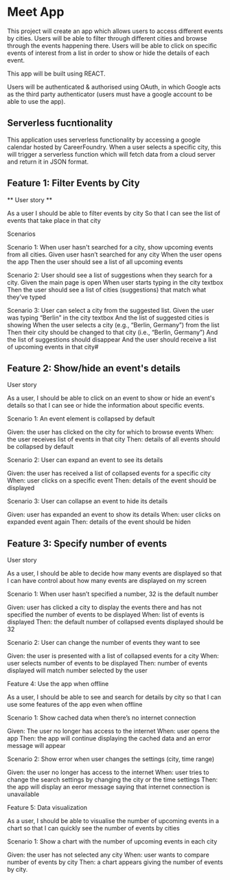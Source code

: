 # Meet App #

This project will create an app which allows users to access different events by cities. Users will be able to filter through different cities and browse through the events happening there. Users will be able to click on specific events of interest from a list in order to show or hide the details of each event. 

This app will be built using REACT.

Users will be authenticated & authorised using OAuth, in which Google acts as the third party authenticator (users must have a google account to be able to use the app).


## Serverless fucntionality ##

This application uses serverless functionality by accessing a google calendar hosted by CareerFoundry. When a user selects a specific city, this will trigger a serverless function which will fetch data from a cloud server and return it in JSON format. 

## Feature 1: Filter Events by City

** User story ** 

As a user I should be able to filter events by city So that I can see the list of events that take place in that city

Scenarios

Scenario 1: When user hasn't searched for a city, show upcoming events from all cities. Given user hasn’t searched for any city When the user opens the app Then the user should see a list of all upcoming events

Scenario 2: User should see a list of suggestions when they search for a city. Given the main page is open When user starts typing in the city textbox Then the user should see a list of cities (suggestions) that match what they’ve typed

Scenario 3: User can select a city from the suggested list. Given the user was typing “Berlin” in the city textbox And the list of suggested cities is showing When the user selects a city (e.g., “Berlin, Germany”) from the list Then their city should be changed to that city (i.e., “Berlin, Germany”) And the list of suggestions should disappear And the user should receive a list of upcoming events in that city#

## Feature 2: Show/hide an event's details

User story

As a user, I should be able to click on an event to show or hide an event's details so that I can see or hide the information about specific events.

Scenario 1: An event element is collapsed by default

Given: the user has clicked on the city for which to browse events
When: the user receives list of events in that city
Then: details of all events should be collapsed by default

Scenario 2: User can expand an event to see its details

Given: the user has received a list of collapsed events for a specific city
When: user clicks on a specific event
Then: details of the event should be displayed

Scenario 3: User can collapse an event to hide its details

Given: user has expanded an event to show its details
When: user clicks on expanded event again
Then: details of the event should be hiden

## Feature 3: Specify number of events

User story

As a user, I should be able to decide how many events are displayed so that I can have control about how many events are displayed on my screen

Scenario 1: When user hasn’t specified a number, 32 is the default number

Given: user has clicked a city to display the events there and has not specified the number of events to be displayed
When: list of events is displayed
Then: the default number of collapsed events displayed should be 32

Scenario 2: User can change the number of events they want to see

Given: the user is presented with a list of collapsed events for a city
When: user selects number of events to be displayed
Then: number of events displayed will match number selected by the user

Feature 4: Use the app when offline

As a user, I should be able to see and search for details by city so that I can use some features of the app even when offline

Scenario 1: Show cached data when there’s no internet connection

Given: The user no longer has access to the internet
When: user opens the app
Then: the app will continue displaying the cached data and an error message will appear

Scenario 2: Show error when user changes the settings (city, time range)

Given: the user no longer has access to the internet
When: user tries to change the search settings by changing the city or the time settings
Then: the app will display an eeror message saying that internet connection is unavailable

Feature 5: Data visualization

As a user, I should be able to visualise the number of upcoming events in a chart so that I can quickly see the number of events by cities

Scenario 1: Show a chart with the number of upcoming events in each city

Given: the user has not selected any city
When: user wants to compare number of events by city
Then: a chart appears giving the number of events by city.
